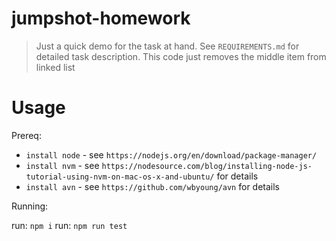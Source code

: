# jumpshot-homework

> Just a quick demo for the task at hand. See `REQUIREMENTS.md` for detailed task description. 
> This code just removes the middle item from linked list

# Usage

Prereq:

- `install node` - see `https://nodejs.org/en/download/package-manager/`
- `install nvm` - see `https://nodesource.com/blog/installing-node-js-tutorial-using-nvm-on-mac-os-x-and-ubuntu/` for details
- `install avn` - see `https://github.com/wbyoung/avn` for details

Running:

run: `npm i`
run: `npm run test`